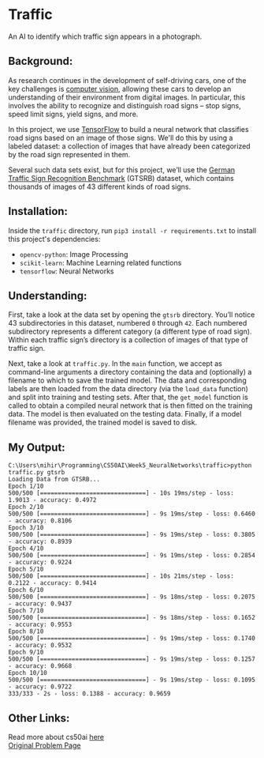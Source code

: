 # Traffic

An AI to identify which traffic sign appears in a photograph.

## Background:

As research continues in the development of self-driving cars, one of the key challenges is [computer vision](https://en.wikipedia.org/wiki/Computer_vision), allowing these cars to develop an understanding of their environment from digital images. In particular, this involves the ability to recognize and distinguish road signs – stop signs, speed limit signs, yield signs, and more.

In this project, we use [TensorFlow](https://www.tensorflow.org/) to build a neural network that classifies road signs based on an image of those signs. We'll do this by using a labeled dataset: a collection of images that have already been categorized by the road sign represented in them.

Several such data sets exist, but for this project, we’ll use the [German Traffic Sign Recognition Benchmark](http://benchmark.ini.rub.de/?section=gtsrb&subsection=news) (GTSRB) dataset, which contains thousands of images of 43 different kinds of road signs.

## Installation:

Inside the `traffic` directory, run `pip3 install -r requirements.txt` to install this project's dependencies:  
- `opencv-python`: Image Processing
- `scikit-learn`: Machine Learning related functions
- `tensorflow`: Neural Networks

## Understanding:

First, take a look at the data set by opening the `gtsrb` directory. You’ll notice 43 subdirectories in this dataset, numbered `0` through `42`. Each numbered subdirectory represents a different category (a different type of road sign). Within each traffic sign’s directory is a collection of images of that type of traffic sign.

Next, take a look at `traffic.py`. In the `main` function, we accept as command-line arguments a directory containing the data and (optionally) a filename to which to save the trained model. The data and corresponding labels are then loaded from the data directory (via the `load_data` function) and split into training and testing sets. After that, the `get_model` function is called to obtain a compiled neural network that is then fitted on the training data. The model is then evaluated on the testing data. Finally, if a model filename was provided, the trained model is saved to disk.

## My Output:

```
C:\Users\mihir\Programming\CS50AI\Week5_NeuralNetworks\traffic>python traffic.py gtsrb
Loading Data from GTSRB...
Epoch 1/10
500/500 [==============================] - 10s 19ms/step - loss: 1.9013 - accuracy: 0.4972
Epoch 2/10
500/500 [==============================] - 9s 19ms/step - loss: 0.6460 - accuracy: 0.8106
Epoch 3/10
500/500 [==============================] - 9s 19ms/step - loss: 0.3805 - accuracy: 0.8939
Epoch 4/10
500/500 [==============================] - 9s 19ms/step - loss: 0.2854 - accuracy: 0.9224
Epoch 5/10
500/500 [==============================] - 10s 21ms/step - loss: 0.2122 - accuracy: 0.9414
Epoch 6/10
500/500 [==============================] - 9s 18ms/step - loss: 0.2075 - accuracy: 0.9437
Epoch 7/10
500/500 [==============================] - 9s 18ms/step - loss: 0.1652 - accuracy: 0.9553
Epoch 8/10
500/500 [==============================] - 9s 19ms/step - loss: 0.1740 - accuracy: 0.9532
Epoch 9/10
500/500 [==============================] - 9s 19ms/step - loss: 0.1257 - accuracy: 0.9668
Epoch 10/10
500/500 [==============================] - 9s 19ms/step - loss: 0.1095 - accuracy: 0.9722
333/333 - 2s - loss: 0.1388 - accuracy: 0.9659
```

## Other Links:

Read more about cs50ai [here](https://cs50.harvard.edu/ai/2020/)   
[Original Problem Page](https://cs50.harvard.edu/ai/2020/projects/5/traffic/)